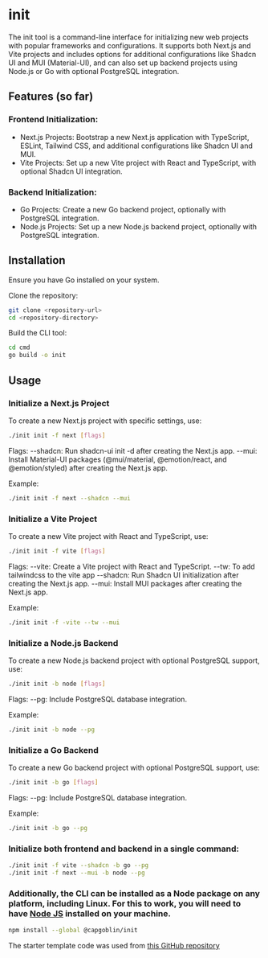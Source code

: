 # init

The init tool is a command-line interface for initializing new web projects with popular frameworks and configurations. It supports both Next.js and Vite projects and includes options for additional configurations like Shadcn UI and MUI (Material-UI), and can also set up backend projects using Node.js or Go with optional PostgreSQL integration.

## Features (so far)

### Frontend Initialization:

- Next.js Projects: Bootstrap a new Next.js application with TypeScript, ESLint, Tailwind CSS, and additional configurations like Shadcn UI and MUI.
- Vite Projects: Set up a new Vite project with React and TypeScript, with optional Shadcn UI integration.

### Backend Initialization:

- Go Projects: Create a new Go backend project, optionally with PostgreSQL integration.
- Node.js Projects: Set up a new Node.js backend project, optionally with PostgreSQL integration.

## Installation

Ensure you have Go installed on your system.

Clone the repository:

```sh
git clone <repository-url>
cd <repository-directory>
```

Build the CLI tool:

```sh
cd cmd
go build -o init
```

## Usage

### Initialize a Next.js Project

To create a new Next.js project with specific settings, use:

```sh
./init init -f next [flags]
```

Flags:
--shadcn: Run shadcn-ui init -d after creating the Next.js app.
--mui: Install Material-UI packages (@mui/material, @emotion/react, and @emotion/styled) after creating the Next.js app.

Example:

```sh
./init init -f next --shadcn --mui
```

### Initialize a Vite Project

To create a new Vite project with React and TypeScript, use:

```sh
./init init -f vite [flags]
```

Flags:
--vite: Create a Vite project with React and TypeScript.
--tw: To add tailwindcss to the vite app
--shadcn: Run Shadcn UI initialization after creating the Next.js app.
--mui: Install MUI packages after creating the Next.js app.

Example:

```sh
./init init -f -vite --tw --mui
```

### Initialize a Node.js Backend

To create a new Node.js backend project with optional PostgreSQL support, use:

```sh
./init init -b node [flags]
```

Flags:
--pg: Include PostgreSQL database integration.

Example:

```sh
./init init -b node --pg
```

### Initialize a Go Backend

To create a new Go backend project with optional PostgreSQL support, use:

```sh
./init init -b go [flags]
```

Flags:
--pg: Include PostgreSQL database integration.

Example:

```sh
./init init -b go --pg
```

### Initialize both frontend and backend in a single command:

```sh
./init init -f vite --shadcn -b go --pg
./init init -f next --mui -b node --pg
```

### Additionally, the CLI can be installed as a Node package on any platform, including Linux. For this to work, you will need to have [Node JS](https://nodejs.org/en) installed on your machine.

```sh
npm install --global @capgoblin/init
```

The starter template code was used from [this GitHub repository](https://github.com/leoMirandaa/shadcn-landing-page)
